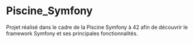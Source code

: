 # Piscine_Symfony
Projet réalisé dans le cadre de la Piscine Symfony à 42 afin de découvrir le framework Symfony et ses principales fonctionnalités.
